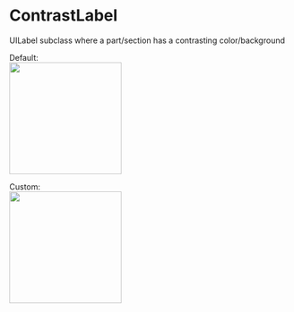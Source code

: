 # ContrastLabel
UILabel subclass where a part/section has a contrasting color/background

Default:
<br />
<img width="200px" src="https://monosnap.com/image/pwNDpmLMU7U9eiL7DmdWdfBx5jjFJw.png">
<br />

Custom:
<br />
<img width="200px" src="https://monosnap.com/image/fzFr8Jm8HuZfLxzC346HqIVEzO73cn.png">
